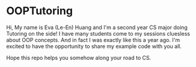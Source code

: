 # OOPTutoring

Hi, My name is Eva (Le-En) Huang and I'm a second year CS major doing Tutoring on the side!
I have many students come to my sessions cluesless about OOP concepts. And in fact I was exactly
like this a year ago. I'm excited to have the opportunity to share my example code with you all.

Hope this repo helps you somehow along your road to CS. 
